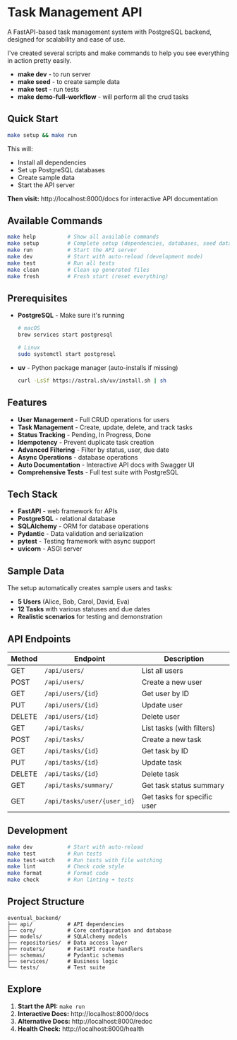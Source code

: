 # Task Management API

A FastAPI-based task management system with PostgreSQL backend, designed for scalability and ease of use.

I've created several scripts and make commands to help you see everything in action pretty easily.

- **make dev** - to run server
- **make seed** - to create sample data
- **make test** - run tests
- **make demo-full-workflow** - will perform all the crud tasks

## Quick Start

```bash
make setup && make run
```

This will:

- Install all dependencies
- Set up PostgreSQL databases
- Create sample data
- Start the API server

**Then visit:** http://localhost:8000/docs for interactive API documentation

## Available Commands

```bash
make help          # Show all available commands
make setup         # Complete setup (dependencies, databases, seed data)
make run           # Start the API server
make dev           # Start with auto-reload (development mode)
make test          # Run all tests
make clean         # Clean up generated files
make fresh         # Fresh start (reset everything)
```

## Prerequisites

- **PostgreSQL** - Make sure it's running

  ```bash
  # macOS
  brew services start postgresql

  # Linux
  sudo systemctl start postgresql
  ```

- **uv** - Python package manager (auto-installs if missing)
  ```bash
  curl -LsSf https://astral.sh/uv/install.sh | sh
  ```

## Features

- **User Management** - Full CRUD operations for users
- **Task Management** - Create, update, delete, and track tasks
- **Status Tracking** - Pending, In Progress, Done
- **Idempotency** - Prevent duplicate task creation
- **Advanced Filtering** - Filter by status, user, due date
- **Async Operations** - database operations
- **Auto Documentation** - Interactive API docs with Swagger UI
- **Comprehensive Tests** - Full test suite with PostgreSQL

## Tech Stack

- **FastAPI** - web framework for APIs
- **PostgreSQL** - relational database
- **SQLAlchemy** - ORM for database operations
- **Pydantic** - Data validation and serialization
- **pytest** - Testing framework with async support
- **uvicorn** - ASGI server

## Sample Data

The setup automatically creates sample users and tasks:

- **5 Users** (Alice, Bob, Carol, David, Eva)
- **12 Tasks** with various statuses and due dates
- **Realistic scenarios** for testing and demonstration

## API Endpoints

| Method | Endpoint                    | Description                 |
| ------ | --------------------------- | --------------------------- |
| GET    | `/api/users/`               | List all users              |
| POST   | `/api/users/`               | Create a new user           |
| GET    | `/api/users/{id}`           | Get user by ID              |
| PUT    | `/api/users/{id}`           | Update user                 |
| DELETE | `/api/users/{id}`           | Delete user                 |
| GET    | `/api/tasks/`               | List tasks (with filters)   |
| POST   | `/api/tasks/`               | Create a new task           |
| GET    | `/api/tasks/{id}`           | Get task by ID              |
| PUT    | `/api/tasks/{id}`           | Update task                 |
| DELETE | `/api/tasks/{id}`           | Delete task                 |
| GET    | `/api/tasks/summary/`       | Get task status summary     |
| GET    | `/api/tasks/user/{user_id}` | Get tasks for specific user |

## Development

```bash
make dev           # Start with auto-reload
make test          # Run tests
make test-watch    # Run tests with file watching
make lint          # Check code style
make format        # Format code
make check         # Run linting + tests
```

## Project Structure

```
eventual_backend/
├── api/           # API dependencies
├── core/          # Core configuration and database
├── models/        # SQLAlchemy models
├── repositories/  # Data access layer
├── routers/       # FastAPI route handlers
├── schemas/       # Pydantic schemas
├── services/      # Business logic
└── tests/         # Test suite
```

## Explore

1. **Start the API:** `make run`
2. **Interactive Docs:** http://localhost:8000/docs
3. **Alternative Docs:** http://localhost:8000/redoc
4. **Health Check:** http://localhost:8000/health
